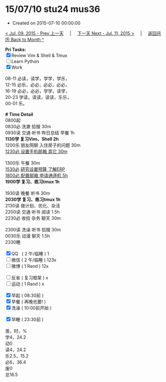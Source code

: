 # 15/07/10 stu24 mus36

- Created on 2015-07-10 00:00:00

[< Jul. 09, 2015 - Prev 上一天](/lifelogs/2015/07/d09.md) &nbsp; &nbsp; | &nbsp; &nbsp; [下一天 Next - Jul. 11, 2015 >](/lifelogs/2015/07/d11.md) &nbsp; &nbsp; |  &nbsp; &nbsp; [返回月历 Back to Month ^](/lifelogs/2015/07/index.md)
<br/><div><b>Pri Tasks:</b></div><div><input checked="true" type="checkbox"/>Review Vim &amp; Shell &amp; Tmux</div><div><input type="checkbox"/>Learn Python</div><div><input checked="true" type="checkbox"/>Work</div><div><br/></div><div>08-11 必读，读学，学学，学乐，</div><div>12-15 必乐，必必，必必，必必，</div><div>16-19 必必，必必，学学，读学，</div><div>20-23 学读，读读，读读，乐乐，</div><div>00-01 乐。</div><div><br/></div><div><b># Time Detail</b></div><div>0800起</div><div>0830必 洗漱 拾掇 30m</div><div>0930读 交通 听书 昨日总结 早餐 1h</div><div><b>1130学 复习Vim、Shell 2h</b></div><div>1200乐 朋友网聊 入住房子的问题 30m</div><div><u>1230必 设置手机邮箱 其它 30m</u></div><div><br/></div><div>1300乐 午餐 30m</div><div><u>1530必</u> <u>研究设置</u><u>预算 了解ERP</u></div><div><u>1800必 配置邮箱 申请通道机 5h</u></div><div><b>1900学 复习、练习tmux 1h</b></div><div><br/></div><div>1930读 晚餐 听书 30m</div><div><b>2030学 复习、练习tmux 1h</b></div><div>2130读 做计划、优化、杂活</div><div>2200读 交通 听书 阅读 1.5h</div><div>2230必 收拾 杂务 聊天 30m</div><div><br/></div><div>2300读 洗澡 听书 拾掇 30m</div><div>0030乐 动漫 聊天 1.5h</div><div>2330睡</div><div><br/></div><div><input checked="true" type="checkbox"/>QQ   ( 2 午/临睡 ) 1</div><div><input type="checkbox"/>微信 ( 2 午/临睡 ) 123x</div><div><input type="checkbox"/>微博 ( 1 Rand ) 12x</div><div><br/></div><div><input type="checkbox"/>反省 ( 复习框架 ) x</div><div><input type="checkbox"/>运动 ( 1 Rand ) x</div><div><br/></div><div><input checked="true" type="checkbox"/>早起 ( 08:30前 )</div><div><input checked="true" type="checkbox"/>早餐 ( 再晚也要! )</div><div><input checked="true" type="checkbox"/>洗澡 ( 10:00前开始 )</div><div><br/></div><div><input checked="true" type="checkbox"/>早睡 ( 23:30前 )</div><div><br/></div><div>类，时，%</div><div>学4，24.2</div><div>动0</div><div>读4，24.2</div><div>乐2.5，15.2</div><div>必6，36.4</div><div>废0</div><div>总16.5</div>
